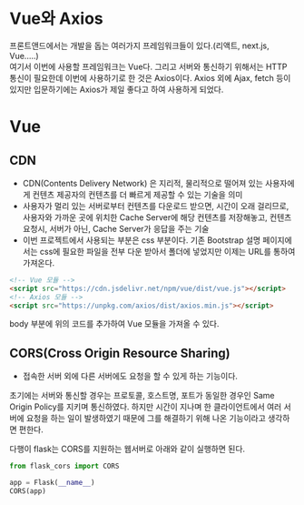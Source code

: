 # Vue와 Axios

프론트앤드에서는 개발을 돕는 여러가지 프레임워크들이 있다.(리액트, next.js, Vue.....)  
여기서 이번에 사용할 프레임워크는 Vue다. 그리고 서버와 통신하기 위해서는 HTTP 통신이 필요한데 이번에 사용하기로 한 것은 Axios이다. Axios 외에 Ajax, fetch 등이 있지만 입문하기에는 Axios가 제일 좋다고 하여 사용하게 되었다.  

# Vue

## CDN
- CDN(Contents Delivery Network) 은 지리적, 물리적으로 떨어져 있는 사용자에게 컨텐츠 제공자의 컨텐츠를 더 빠르게 제공할 수 있는 기술을 의미
- 사용자가 멀리 있는 서버로부터 컨텐츠를 다운로드 받으면, 시간이 오래 걸리므로, 사용자와 가까운 곳에 위치한 Cache Server에 해당 컨텐츠를 저장해놓고, 컨텐츠 요청시, 서버가 아닌,  Cache Server가 응답을 주는 기술
- 이번 프로젝트에서 사용되는 부분은 css 부분이다. 기존 Bootstrap 설명 페이지에서는 css에 필요한 파일을 전부 다운 받아서 폴더에 넣었지만 이제는 URL를 통하여 가져온다.

```html
<!-- Vue 모듈 -->
<script src="https://cdn.jsdelivr.net/npm/vue/dist/vue.js"></script>
<!-- Axios 모듈 -->
<script src="https://unpkg.com/axios/dist/axios.min.js"></script>
```

body 부분에 위의 코드를 추가하여 Vue 모듈을 가져올 수 있다.

## CORS(Cross Origin Resource Sharing)
- 접속한 서버 외에 다른 서버에도 요청을 할 수 있게 하는 기능이다.

초기에는 서버와 통신할 경우는 프로토콜, 호스트명, 포트가 동일한 경우인 Same Origin Policy를 지키며 통신하였다. 하지만 시간이 지나며 한 클라이언트에서 여러 서버에 요청을 하는 일이 발생하였기 때문에 그를 해결하기 위해 나온 기능이라고 생각하면 편한다.

다행이 flask는 CORS를 지원하는 웹서버로 아래와 같이 실행하면 된다.
```py
from flask_cors import CORS

app = Flask(__name__)
CORS(app)
```

